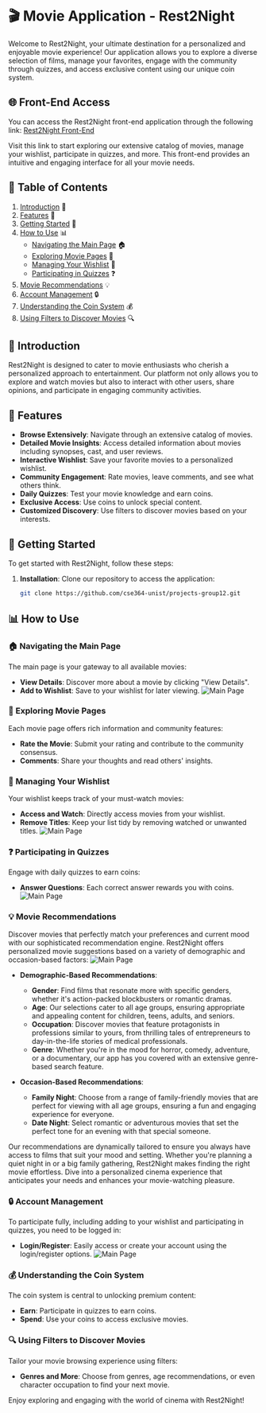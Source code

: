 # 🎬 Movie Application - Rest2Night

Welcome to Rest2Night, your ultimate destination for a personalized and enjoyable movie experience! Our application allows you to explore a diverse selection of films, manage your favorites, engage with the community through quizzes, and access exclusive content using our unique coin system.

## 🌐 Front-End Access

You can access the Rest2Night front-end application through the following link:
[Rest2Night Front-End](https://usmonali4.github.io/rest2day/main)

Visit this link to start exploring our extensive catalog of movies, manage your wishlist, participate in quizzes, and more. This front-end provides an intuitive and engaging interface for all your movie needs.


## 📑 Table of Contents

1. [Introduction](#introduction) 🎥
2. [Features](#features) 🌟
3. [Getting Started](#getting-started) 🔧
4. [How to Use](#how-to-use) 📊
   - [Navigating the Main Page](#navigating-the-main-page) 🏠
   - [Exploring Movie Pages](#exploring-movie-pages) 🎥
   - [Managing Your Wishlist](#managing-your-wishlist) 💖
   - [Participating in Quizzes](#participating-in-quizzes) ❓
5. [Movie Recommendations](#movie-recommendations) 💡
6. [Account Management](#account-management) 🔒
7. [Understanding the Coin System](#understanding-the-coin-system) 💰
8. [Using Filters to Discover Movies](#using-filters-to-discover-movies) 🔍

## 🎥 Introduction

Rest2Night is designed to cater to movie enthusiasts who cherish a personalized approach to entertainment. Our platform not only allows you to explore and watch movies but also to interact with other users, share opinions, and participate in engaging community activities.

## 🌟 Features

- **Browse Extensively**: Navigate through an extensive catalog of movies.
- **Detailed Movie Insights**: Access detailed information about movies including synopses, cast, and user reviews.
- **Interactive Wishlist**: Save your favorite movies to a personalized wishlist.
- **Community Engagement**: Rate movies, leave comments, and see what others think.
- **Daily Quizzes**: Test your movie knowledge and earn coins.
- **Exclusive Access**: Use coins to unlock special content.
- **Customized Discovery**: Use filters to discover movies based on your interests.

## 🔧 Getting Started

To get started with Rest2Night, follow these steps:

1. **Installation**:
   Clone our repository to access the application:
   ```bash
   git clone https://github.com/cse364-unist/projects-group12.git
## 📊 How to Use

### 🏠 Navigating the Main Page

The main page is your gateway to all available movies:
- **View Details**: Discover more about a movie by clicking "View Details".
- **Add to Wishlist**: Save to your wishlist for later viewing.
![Main Page](mainpage.png)

### 🎥 Exploring Movie Pages

Each movie page offers rich information and community features:
- **Rate the Movie**: Submit your rating and contribute to the community consensus.
- **Comments**: Share your thoughts and read others' insights.

### 💖 Managing Your Wishlist

Your wishlist keeps track of your must-watch movies:
- **Access and Watch**: Directly access movies from your wishlist.
- **Remove Titles**: Keep your list tidy by removing watched or unwanted titles.
![Main Page](wishlist.png)

### ❓ Participating in Quizzes

Engage with daily quizzes to earn coins:
- **Answer Questions**: Each correct answer rewards you with coins.
![Main Page](quizpage.png)

### 💡 Movie Recommendations

Discover movies that perfectly match your preferences and current mood with our sophisticated recommendation engine. Rest2Night offers personalized movie suggestions based  on a variety of demographic and occasion-based factors:
![Main Page](Recommendation.png)

- **Demographic-Based Recommendations**:
  - **Gender**: Find films that resonate more with specific genders, whether it's action-packed blockbusters or romantic dramas.
  - **Age**: Our selections cater to all age groups, ensuring appropriate and appealing content for children, teens, adults, and seniors.
  - **Occupation**: Discover movies that feature protagonists in professions similar to yours, from thrilling tales of entrepreneurs to day-in-the-life stories of medical professionals.
  - **Genre**: Whether you're in the mood for horror, comedy, adventure, or a documentary, our app has you covered with an extensive genre-based search feature.

- **Occasion-Based Recommendations**:
  - **Family Night**: Choose from a range of family-friendly movies that are perfect for viewing with all age groups, ensuring a fun and engaging experience for everyone.
  - **Date Night**: Select romantic or adventurous movies that set the perfect tone for an evening with that special someone.

Our recommendations are dynamically tailored to ensure you always have access to films that suit your mood and setting. Whether you're planning a quiet night in or a big family gathering, Rest2Night makes finding the right movie effortless. Dive into a personalized cinema experience that anticipates your needs and enhances your movie-watching pleasure.

### 🔒 Account Management

To participate fully, including adding to your wishlist and participating in quizzes, you need to be logged in:
- **Login/Register**: Easily access or create your account using the login/register options.
![Main Page](login.png)

### 💰 Understanding the Coin System

The coin system is central to unlocking premium content:
- **Earn**: Participate in quizzes to earn coins.
- **Spend**: Use your coins to access exclusive movies.

### 🔍 Using Filters to Discover Movies

Tailor your movie browsing experience using filters:
- **Genres and More**: Choose from genres, age recommendations, or even character occupation to find your next movie.

Enjoy exploring and engaging with the world of cinema with Rest2Night!

